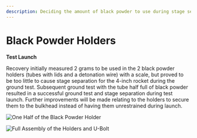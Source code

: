 ```yaml
---
description: Deciding the amount of black powder to use during stage separation
---
```


# Black Powder Holders

**Test Launch** 

Recovery initially measured 2 grams to be used in the 2 black powder holders \(tubes with lids and a detonation wire\) with a scale, but proved to be too little to cause stage separation for the 4-inch rocket during the ground test. Subsequent ground test with the tube half full of black powder resulted in a successful ground test and stage separation during test launch. Further improvements will be made relating to the holders to secure them to the bulkhead instead of having them unrestrained during launch.



![One Half of the Black Powder Holder](https://lh3.googleusercontent.com/3Mwi95o2jLWTJHDovcfYMtxn4QEBjmOV51v2u-EFNnyv5o56VJw_gQTpwv-GwyYPrGAcoRiunAKtceI5MUaiQcFsJPJk8aPRnpD8K41WIE0BJkwpwn9PW3q7STs7njVBS2PjnVbq-7U)



![Full Assembly of the Holders and U-Bolt](https://lh3.googleusercontent.com/gJ6mxgzpP1EM2qVavCGZhhEnBc5unBLmNeV5swOKBD5ZucHCPvAjryMhDcKTWyG-O6L5rKFEzUkE76ImuXmo_Zm8jRVZRtOUbI8KqArj87aAS9PwJImduGJfDWseGz316Rv9d46NTzs)

